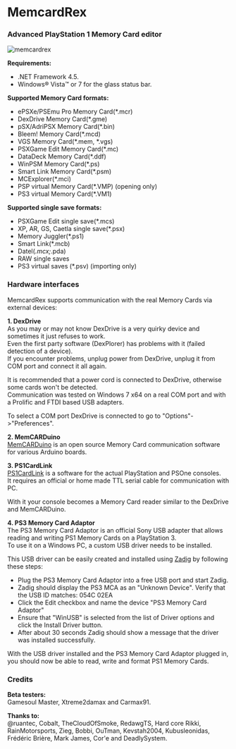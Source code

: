 # MemcardRex
### Advanced PlayStation 1 Memory Card editor
![memcardrex](https://cloud.githubusercontent.com/assets/8411572/25514938/21160ed8-2be1-11e7-9848-e086a5ac5859.png)

<b>Requirements:</b>
* .NET Framework 4.5.
* Windows® Vista™ or 7 for the glass status bar.

<b>Supported Memory Card formats:</b>
* ePSXe/PSEmu Pro Memory Card(*.mcr)
* DexDrive Memory Card(*.gme)
* pSX/AdriPSX Memory Card(*.bin)
* Bleem! Memory Card(*.mcd)
* VGS Memory Card(*.mem, *.vgs)
* PSXGame Edit Memory Card(*.mc)
* DataDeck Memory Card(*.ddf)
* WinPSM Memory Card(*.ps)
* Smart Link Memory Card(*.psm)
* MCExplorer(*.mci)
* PSP virtual Memory Card(*.VMP) (opening only)
* PS3 virtual Memory Card(*.VM1)

<b>Supported single save formats:</b>
* PSXGame Edit single save(*.mcs)
* XP, AR, GS, Caetla single save(*.psx)
* Memory Juggler(*.ps1)
* Smart Link(*.mcb)
* Datel(*.mcx;*.pda)
* RAW single saves
* PS3 virtual saves (*.psv) (importing only)

### Hardware interfaces
MemcardRex supports communication with the real Memory Cards via external devices:

<b>1. DexDrive</b>
<br>As you may or may not know DexDrive is a very quirky device and sometimes it just refuses to work.
<br>Even the first party software (DexPlorer) has problems with it (failed detection of a device).
<br>If you encounter problems, unplug power from DexDrive, unplug it from COM port and connect it all again.

It is recommended that a power cord is connected to DexDrive, otherwise some cards won't be detected.
<br>Communication was tested on Windows 7 x64 on a real COM port and with a Prolific and FTDI based USB adapters.

To select a COM port DexDrive is connected to go to "Options"->"Preferences".

<b>2. MemCARDuino</b>
<br>[MemCARDuino](https://github.com/ShendoXT/memcarduino) is an open source Memory Card communication software for various Arduino boards.

<b>3. PS1CardLink</b>
<br>[PS1CardLink](https://github.com/ShendoXT/ps1cardlink) is a software for the actual PlayStation and PSOne consoles.
<br>It requires an official or home made TTL serial cable for communication with PC.

With it your console becomes a Memory Card reader similar to the DexDrive and MemCARDuino.

<b>4. PS3 Memory Card Adaptor</b>
<br>The PS3 Memory Card Adaptor is an official Sony USB adapter that allows reading and writing PS1 Memory Cards on a PlayStation 3.
<br>To use it on a Windows PC, a custom USB driver needs to be installed.
 
This USB driver can be easily created and installed using [Zadig](https://zadig.akeo.ie) by following these steps:
* Plug the PS3 Memory Card Adaptor into a free USB port and start Zadig.
* Zadig should display the PS3 MCA as an "Unknown Device". Verify that the USB ID matches: 054C 02EA
* Click the Edit checkbox and name the device "PS3 Memory Card Adaptor"
* Ensure that "WinUSB" is selected from the list of Driver options and click the Install Driver button.
* After about 30 seconds Zadig should show a message that the driver was installed successfully.

With the USB driver installed and the PS3 Memory Card Adaptor plugged in, you should now be able to read, write and format PS1 Memory Cards.

### Credits
<b>Beta testers:</b>
<br>Gamesoul Master, Xtreme2damax and Carmax91.

<b>Thanks to:</b>
<br>@ruantec, Cobalt, TheCloudOfSmoke, RedawgTS, Hard core Rikki, RainMotorsports, Zieg, Bobbi, OuTman, Kevstah2004,  Kubusleonidas, Frédéric Brière, Mark James, Cor'e and DeadlySystem.
